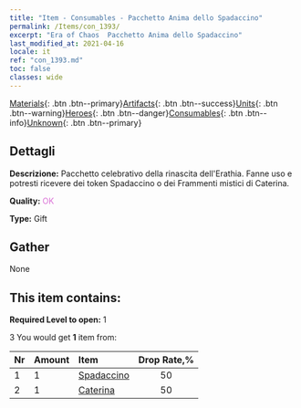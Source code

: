 ```yaml
---
title: "Item - Consumables - Pacchetto Anima dello Spadaccino"
permalink: /Items/con_1393/
excerpt: "Era of Chaos  Pacchetto Anima dello Spadaccino"
last_modified_at: 2021-04-16
locale: it
ref: "con_1393.md"
toc: false
classes: wide
---
```

 [Materials](/it/Items/){: .btn .btn--primary}[Artifacts](/it/Items/Artifacts/){: .btn .btn--success}[Units](/it/Items/Units/){: .btn .btn--warning}[Heroes](/it/Items/Heroes/){: .btn .btn--danger}[Consumables](/it/Items/Consumables/){: .btn .btn--info}[Unknown](/it/Items/Unknown/){: .btn .btn--primary}

## Dettagli
 **Descrizione:** Pacchetto celebrativo della rinascita dell'Erathia. Fanne uso e potresti ricevere dei token Spadaccino o dei Frammenti mistici di Caterina.

 **Quality:** <span style="color: #DA70D6">OK</span>

 **Type:** Gift

## Gather

  None

## This item contains:

 **Required Level to open:** 1

 3 You would get **1** item  from:

  | Nr | Amount |     Item    | Drop Rate,% |
  |:---|:-------|:------------|:---------:|
  | 1 | 1 | [Spadaccino](/it/Items/unt_193/) | 50 | 
  | 2 | 1 | [Caterina](/it/Items/her_361/) | 50 | 
